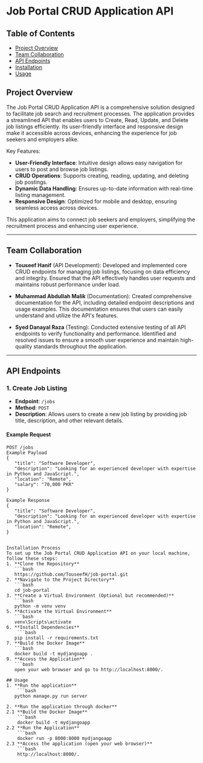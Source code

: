 # Job Portal CRUD Application API

## Table of Contents
- [Project Overview](#project-overview)
- [Team Collaboration](#team-collaboration)
- [API Endpoints](#api-endpoints)
- [Installation](#installation)
- [Usage](#usage)

## Project Overview
The Job Portal CRUD Application API is a comprehensive solution designed to facilitate job search and recruitment processes. The application provides a streamlined API that enables users to Create, Read, Update, and Delete job listings efficiently. Its user-friendly interface and responsive design make it accessible across devices, enhancing the experience for job seekers and employers alike.

Key Features:
- **User-Friendly Interface**: Intuitive design allows easy navigation for users to post and browse job listings.
- **CRUD Operations**: Supports creating, reading, updating, and deleting job postings.
- **Dynamic Data Handling**: Ensures up-to-date information with real-time listing management.
- **Responsive Design**: Optimized for mobile and desktop, ensuring seamless access across devices.

This application aims to connect job seekers and employers, simplifying the recruitment process and enhancing user experience.

---

## Team Collaboration
- **Touseef Hanif** (API Development): Developed and implemented core CRUD endpoints for managing job listings, focusing on data efficiency and integrity. Ensured that the API effectively handles user requests and maintains robust performance under load.

- **Muhammad Abdullah Malik** (Documentation): Created comprehensive documentation for the API, including detailed endpoint descriptions and usage examples. This documentation ensures that users can easily understand and utilize the API's features.

- **Syed Danayal Raza** (Testing): Conducted extensive testing of all API endpoints to verify functionality and performance. Identified and resolved issues to ensure a smooth user experience and maintain high-quality standards throughout the application.
---



## API Endpoints
### 1. Create Job Listing
- **Endpoint**: `/jobs`
- **Method**: `POST`
- **Description**: Allows users to create a new job listing by providing job title, description, and other relevant details.

#### Example Request
```http
POST /jobs
Example Payload
{
   "title": "Software Developer",
   "description": "Looking for an experienced developer with expertise in Python and JavaScript.",
   "location": "Remote",
   "salary": "70,000 PKR"
}

Example Response
{
   "title": "Software Developer",
   "description": "Looking for an experienced developer with expertise in Python and JavaScript.",
   "location": "Remote",
}


Installation Process
To set up the Job Portal CRUD Application API on your local machine, follow these steps:
1. **Clone the Repository**
   ```bash
   https://github.com/TouseefH/job-portal.git
2. **Navigate to the Project Directory**
   ```bash
   cd job-portal
3. **Create a Virtual Environment (Optional but recommended)**
   ```bash
   python -m venv venv
5. **Activate the Virtual Environment**
   ```bash
   venv\Scripts\activate
6. **Install Dependencies**
    ```bash
   pip install -r requirements.txt
7. **Build the Docker Image**
   ```bash
   docker build -t mydjangoapp .
9. **Access the Application**
   ```bash
   open your web browser and go to http://localhost:8000/.

## Usage
1. **Run the application**
    ```bash
   python manage.py run server

2. **Run the application through docker**
2.1 **Build the Docker Image**
    ```bash
    docker build -t mydjangoapp
2.2 **Run the Application**
    ```bash
    docker run -p 8000:8000 mydjangoapp
2.3 **Access the application (open your web browser)** 
    ```bash
    http://localhost:8000/.
